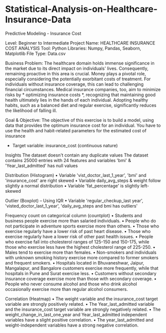 # Statistical-Analysis-on-Healthcare-Insurance-Data
Predictive Modeling - Insurance Cost

Level: Beginner to Intermediate 
Project Name: HEALTHCARE INSURANCE COST ANALYSIS
Tool: Python
Libraries: Numpy, Pandas, Seaborn, Matplotlib
File Type: Data.csv

Business Problem: The healthcare domain holds immense significance in the market due to its direct impact on individuals' lives. Consequently, remaining proactive in this area is crucial. Money plays a pivotal role, especially considering the potentially exorbitant costs of treatment. For individuals without insurance coverage, this can lead to challenging financial circumstances. Medical insurance companies, too, aim to minimize risks by * optimizing insurance costs *, recognizing that maintaining good health ultimately lies in the hands of each individual. Adopting healthy habits, such as a balanced diet and regular exercise, significantly reduces the likelihood of falling ill.

Goal & Objective: The objective of this exercise is to build a model, using data that provides the optimum insurance cost for an individual. You have to use the health and habit-related parameters for the estimated cost of insurance
- Target variable: insurance_cost (continuous nature)

Insights
The dataset doesn't contain any duplicate values
The dataset contains 25000 entries with 24 features and variables 'bmi' & 'Year_last_admitted' has null values

Distribution (Histogram)
•	Variable 'vist_doctor_last_1_year', 'bmi' and 'insurance_cost' are right skewed
•	Variable daily_avg_steps & weight follow slightly a normal distribution
•	Variable 'fat_percentage' is slightly left-skewed

Outlier (Boxplot) – Using IQR
•	Variable 'regular_checkup_last year', 'visted_doctor_last_1_year', 'daily_avg_steps and bmi has outliers'

Frequency count on categorical column (countplot)
•	Students and business people exercise more than salaried individuals.
•	People who do not participate in adventure sports exercise more than others.
•	Those who exercise regularly have a lower risk of past heart disease.
•	Those who exercise regularly have a lower risk of other past health issues.
•	People who exercise fall into cholesterol ranges of 125-150 and 150-175, while those who exercise less have the highest cholesterol range of 225-250.
•	Males tend to exercise more than females.
•	Non-smokers and individuals with unknown smoking history exercise more compared to former smokers and frequent smokers.
•	Hospitals located in Bhuvaneshwar, Jaipur, Mangalapur, and Bangalore customers exercise more frequently, while that hospitals in Pune and Surat exercise less.
•	Customers without secondary insurance coverage exercise more than those with secondary coverage.
•	People who never consume alcohol and those who drink alcohol occasionally exercise more than regular alcohol consumers.

Correlation (Heatmap)
•	The weight variable and the insurance_cost target variable are strongly positively related.
•	The Year_last_admitted variable and the insurance_cost target variable are strongly negatively related.
•	The weight_change_in_last_one_year and Year_last_admitted independent variables have a slight positive correlation.
•	The year_last_admitted and weight-independent variables have a strong negative correlation.

